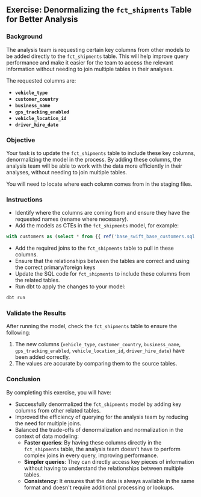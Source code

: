 ## Exercise: Denormalizing the `fct_shipments` Table for Better Analysis

### Background

The analysis team is requesting certain key columns from other models to be added directly to the `fct_shipments` table. This will help improve query performance and make it easier for the team to access the relevant information without needing to join multiple tables in their analyses. 

The requested columns are:
- **`vehicle_type`** 
- **`customer_country`** 
- **`business_name`** 
- **`gps_tracking_enabled`** 
- **`vehicle_location_id`** 
- **`driver_hire_date`** 

### Objective

Your task is to update the `fct_shipments` table to include these key columns, denormalizing the model in the process. 
By adding these columns, the analysis team will be able to work with the data more efficiently in their analyses, without needing to join multiple tables.

You will need to locate where each column comes from in the staging files.

### Instructions

- Identify where the columns are coming from and ensure they have the requested names (rename where necessary).
- Add the models as CTEs in the `fct_shipments` model, for example:

```sql
with customers as (select * from {{ ref('base_swift_base_customers.sql') }})
```

- Add the required joins to the `fct_shipments` table to pull in these columns. 
- Ensure that the relationships between the tables are correct and using the correct primary/foreign keys
- Update the SQL code for `fct_shipments` to include these columns from the related tables. 
- Run dbt to apply the changes to your model:
```bash
dbt run
```

### Validate the Results
After running the model, check the `fct_shipments` table to ensure the following:
1. The new columns (`vehicle_type`, `customer_country`, `business_name`, `gps_tracking_enabled`, `vehicle_location_id`, `driver_hire_date`) have been added correctly.
2. The values are accurate by comparing them to the source tables.


### Conclusion
By completing this exercise, you will have:
- Successfully denormalized the `fct_shipments` model by adding key columns from other related tables.
- Improved the efficiency of querying for the analysis team by reducing the need for multiple joins.
- Balanced the trade-offs of denormalization and normalization in the context of data modeling:
    - **Faster queries**: By having these columns directly in the `fct_shipments` table, the analysis team doesn’t have to perform complex joins in every query, improving performance.
    - **Simpler queries**: They can directly access key pieces of information without having to understand the relationships between multiple tables.
    - **Consistency**: It ensures that the data is always available in the same format and doesn't require additional processing or lookups.
